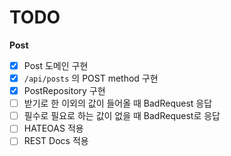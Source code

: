 # TODO

**Post**

- [x] Post 도메인 구현
- [x] `/api/posts` 의 POST method 구현
- [x] PostRepository 구현
- [ ] 받기로 한 이외의 값이 들어올 때 BadRequest 응답
- [ ] 필수로 필요로 하는 값이 없을 때 BadRequest로 응답
- [ ] HATEOAS 적용
- [ ] REST Docs 적용